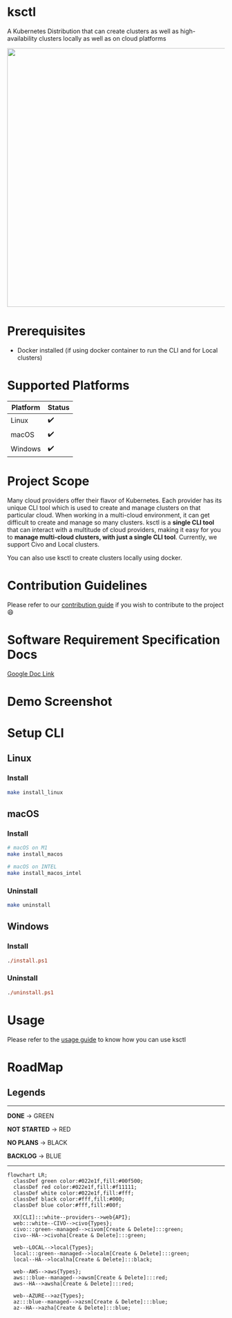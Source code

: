 # ksctl

A Kubernetes Distribution that can create clusters as well as high-availability clusters locally as well as on cloud platforms

<img src="./img/ksctl.png" style="height: auto!important;width: 600px !important;"/>

# Prerequisites

- Docker installed (if using docker container to run the CLI and for Local clusters)

# Supported Platforms

Platform | Status
--|--
Linux | :heavy_check_mark:
macOS | :heavy_check_mark:
Windows | :heavy_check_mark:

# Project Scope

Many cloud providers offer their flavor of Kubernetes. Each provider has its unique CLI tool which is used to create and manage clusters on that particular cloud. When working in a multi-cloud environment, it can get difficult to create and manage so many clusters. ksctl is a **single CLI tool** that can interact with a multitude of cloud providers, making it easy for you to **manage multi-cloud clusters, with just a single CLI tool**. Currently, we support Civo and Local clusters.

You can also use ksctl to create clusters locally using docker.


# Contribution Guidelines
Please refer to our [contribution guide](CONTRIBUTING.md) if you wish to contribute to the project :smile:


# Software Requirement Specification Docs

[Google Doc Link](https://docs.google.com/document/d/1qLGcJly0qWK0dnno6tKXUsm3dd_BpyKl7oi7PLqi6J0/edit?usp=sharing)

# Demo Screenshot
<!-- Add the demo screenshots-->

# Setup CLI
## Linux
### Install


```zsh
make install_linux
```

## macOS
### Install

```zsh
# macOS on M1
make install_macos

# macOS on INTEL
make install_macos_intel
```

### Uninstall
```zsh
make uninstall
```

## Windows
### Install

```ps
./install.ps1
```

### Uninstall

```ps
./uninstall.ps1
```

# Usage

Please refer to the [usage guide](USAGE.md) to know how you can use ksctl


# RoadMap

## Legends
---
**DONE** -> GREEN

**NOT STARTED** -> RED

**NO PLANS** -> BLACK

**BACKLOG** -> BLUE

---

<!-- <span style="color: black; background-color: red;">DONE</span>
<span style="color: white; background-color: black;">NO PLANS</span>
<span style="color: white; background-color: blue;">BACKLOG</span> -->

```mermaid
flowchart LR;
  classDef green color:#022e1f,fill:#00f500;
  classDef red color:#022e1f,fill:#f11111;
  classDef white color:#022e1f,fill:#fff;
  classDef black color:#fff,fill:#000;
  classDef blue color:#fff,fill:#00f;

  XX[CLI]:::white--providers-->web{API};
  web:::white--CIVO-->civo{Types};
  civo:::green--managed-->civom[Create & Delete]:::green;
  civo--HA-->civoha[Create & Delete]:::green;

  web--LOCAL-->local{Types};
  local:::green--managed-->localm[Create & Delete]:::green;
  local--HA-->localha[Create & Delete]:::black;

  web--AWS-->aws{Types};
  aws:::blue--managed-->awsm[Create & Delete]:::red;
  aws--HA-->awsha[Create & Delete]:::red;
  
  web--AZURE-->az{Types};
  az:::blue--managed-->azsm[Create & Delete]:::blue;
  az--HA-->azha[Create & Delete]:::blue;

```

